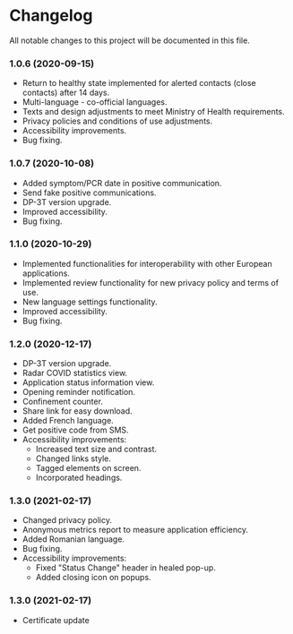 # Changelog

All notable changes to this project will be documented in this file. 

### 1.0.6 (2020-09-15)

* Return to healthy state implemented for alerted contacts (close contacts) after 14 days.
* Multi-language - co-official languages.
* Texts and design adjustments to meet Ministry of Health requirements.
* Privacy policies and conditions of use adjustments.
* Accessibility improvements.
* Bug fixing.

### 1.0.7 (2020-10-08)

* Added symptom/PCR date in positive communication.
* Send fake positive communications.
* DP-3T version upgrade.
* Improved accessibility.
* Bug fixing.

### 1.1.0 (2020-10-29)

* Implemented functionalities for interoperability with other European applications.
* Implemented review functionality for new privacy policy and terms of use.
* New language settings functionality. 
* Improved accessibility.
* Bug fixing.

### 1.2.0 (2020-12-17)

* DP-3T version upgrade.
* Radar COVID statistics view.
* Application status information view.
* Opening reminder notification.
* Confinement counter.
* Share link for easy download.
* Added French language.
* Get positive code from SMS.
* Accessibility improvements:
    * Increased text size and contrast.
    * Changed links style.
    * Tagged elements on screen.
    * Incorporated headings.

### 1.3.0 (2021-02-17)

* Changed privacy policy.
* Anonymous metrics report to measure application efficiency.
* Added Romanian language.
* Bug fixing.
* Accessibility improvements:
    * Fixed "Status Change" header in healed pop-up.
    * Added closing icon on popups.

### 1.3.0 (2021-02-17)

* Certificate update
